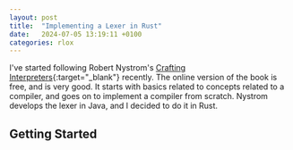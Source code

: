 ```yaml
---
layout: post
title:  "Implementing a Lexer in Rust"
date:   2024-07-05 13:19:11 +0100
categories: rlox
---
```


I've started following Robert Nystrom's [Crafting Interpreters](https://craftinginterpreters.com/contents.html){:target="_blank"} recently. The online version of the book is free, and is very good. It starts with basics related to concepts related to a compiler, and goes on to implement a compiler from scratch. Nystrom develops the lexer in Java, and I decided to do it in Rust.

## Getting Started

